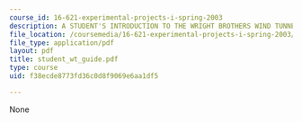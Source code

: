 ```yaml
---
course_id: 16-621-experimental-projects-i-spring-2003
description: A STUDENT'S INTRODUCTION TO THE WRIGHT BROTHERS WIND TUNNEL
file_location: /coursemedia/16-621-experimental-projects-i-spring-2003/f38ecde8773fd36c0d8f9069e6aa1df5_student_wt_guide.pdf
file_type: application/pdf
layout: pdf
title: student_wt_guide.pdf
type: course
uid: f38ecde8773fd36c0d8f9069e6aa1df5

---
```

None